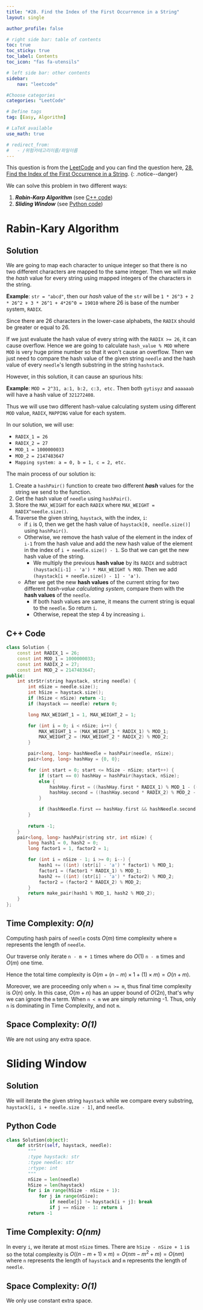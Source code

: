 ```yaml
---
title: "#28. Find the Index of the First Occurrence in a String"
layout: single

author_profile: false

# right side bar: table of contents
toc: true
toc_sticky: true
toc_label: Contents
toc_icon: "fas fa-utensils"

# left side bar: other contents
sidebar:
    nav: "leetcode"

#Choose categories
categories: "LeetCode"

# Define tags
tag: [Easy, Algorithm]

# LaTeX available
use_math: true

# redirect_from:
#   - /위험카테고리이름/파일이름
---
```


This question is from the [LeetCode](https://leetcode.com) and you can find the question here, [28. Find the Index of the First Occurrence in a String](https://leetcode.com/problems/find-the-index-of-the-first-occurrence-in-a-string/).
{: .notice--danger}



We can solve this problem in two different ways:

1. ***Rabin-Karp Algorithm*** (see [C++ code](/##c++-code/))
2. ***Sliding Window*** (see [Python code](/##python-code/))

# Rabin-Kary Algorithm

## Solution

We are going to map each character to unique integer so that there is no two different characters are mapped to the same integer. Then we will make the *hash* value for every string using mapped integers of the characters in the string.

**Example**: `str = "abcd"`, then our *hash* value of the `str` will be `1 * 26^3 + 2 * 26^2 + 3 * 26^1 + 4*26^0 = 19010` where 26 is base of the number system, `RADIX`.

Since there are 26 characters in the lower-case alphabets, the `RADIX` should be greater or equal to 26.

If we just evaluate the hash value of every string with the `RADIX >= 26`, it can cause overflow. Hence we are going to calculate `hash_value % MOD` where `MOD` is very huge prime number so that it won't cause an overflow. Then we just need to compare the hash value of the given string `needle` and the hash value of every `needle`'s length substring in the string `hashstack`. 

However, in this solution, it can cause an spurious hits:

**Example**: `MOD = 2^31, a:1, b:2, c:3, etc.` Then both `gytisyz` and `aaaaaab` will have a hash value of `321272408`.

Thus we will use two different hash-value calculating system using different `MOD` value, `RADIX`, `MAPPING` value for each system.

In our solution, we will use:

+ `RADIX_1 = 26`
+ `RADIX_2 = 27`
+ `MOD_1 = 1000000033`
+ `MOD_2 = 2147483647`
+ `Mapping system: a = 0, b = 1, c = 2, etc.`

The main process of our solution is:

1. Create a `hashPair()` function to create two different ***hash*** values for the string we send to the function.
2. Get the hash value of `needle` using `hashPair()`.
3. Store the `MAX_WEIGHT` for each `RADIX` where `MAX_WEIGHT = RADIX^needle.size()`.
4. Traverse the given string, `haystack`, with the index, `i`:
   + if `i` is 0, then we get the hash value of `haystack[0, needle.size()]` using `hashPair()`.
   + Otherwise, we remove the hash value of the element in the index of `i-1` from the hash value and add the new hash value of  the element in the index of `i + needle.size() - 1`. So that we can get the new hash value of the string.
     + We multiply the previous **hash value** by its `RADIX` and subtract `(haystack[i-1] - 'a') * MAX_WEIGHT % MOD`. Then we add `(haystack[i + needle.size() - 1] - 'a')`.
   + After we get the new **hash values** of the current string for two different *hash-value calculating system*, compare them with the **hash values** of the `needle`.
     + If both hash values are same, it means the current string is equal to the `needle`. So return `i`.
     + Otherwise, repeat the step 4 by increasing `i`.

## C++ Code

~~~c++
class Solution {
    const int RADIX_1 = 26;
    const int MOD_1 = 1000000033;
    const int RADIX_2 = 27;
    const int MOD_2 = 2147483647;
public:
    int strStr(string haystack, string needle) {
        int nSize = needle.size();
        int hSize = haystack.size();
        if (hSize < nSize) return -1;
        if (haystack == needle) return 0;

        long MAX_WEIGHT_1 = 1, MAX_WEIGHT_2 = 1;

        for (int i = 0; i < nSize; i++) {
            MAX_WEIGHT_1 = (MAX_WEIGHT_1 * RADIX_1) % MOD_1;
            MAX_WEIGHT_2 = (MAX_WEIGHT_2 * RADIX_2) % MOD_2;
        }

        pair<long, long> hashNeedle = hashPair(needle, nSize);
        pair<long, long> hashHay = {0, 0};

        for (int start = 0; start <= hSize - nSize; start++) {
            if (start == 0) hashHay = hashPair(haystack, nSize);
            else {
                hashHay.first = ((hashHay.first * RADIX_1) % MOD_1 - ((int)(haystack[start - 1] - 'a') * MAX_WEIGHT_1) % MOD_1 + (int) (haystack[start + nSize - 1] - 'a') + MOD_1) % MOD_1;
                hashHay.second = ((hashHay.second * RADIX_2) % MOD_2 - ((int) (haystack[start - 1] - 'a') * MAX_WEIGHT_2) % MOD_2 + (int) (haystack[start + nSize - 1] - 'a') + MOD_2) % MOD_2;
            }

            if (hashNeedle.first == hashHay.first && hashNeedle.second == hashHay.second) return start;
        }
        
        return -1;
    }
    pair<long, long> hashPair(string str, int nSize) {
        long hash1 = 0, hash2 = 0;
        long factor1 = 1, factor2 = 1;

        for (int i = nSize - 1; i >= 0; i--) {
            hash1 += ((int) (str[i] - 'a') * factor1) % MOD_1;
            factor1 = (factor1 * RADIX_1) % MOD_1;
            hash2 += ((int) (str[i] - 'a') * factor2) % MOD_2;
            factor2 = (factor2 * RADIX_2) % MOD_2;
        }
        return make_pair(hash1 % MOD_1, hash2 % MOD_2);
    }
};
~~~

## Time Complexity: *$O(n)$*

Computing hash pairs of `needle` costs $O(m)$ time complexity where `m` represents the length of `needle`.

Our traverse only iterate `n - m + 1` times where do $O(1)$  `n - m` times and $O(m)$ one time.

Hence the total time complexity is $O(m + (n - m) \times 1 + (1) \times m) = O(n + m)$.

Moreover, we are proceeding only when `n >= m`, thus final time complexity is $O(n)$ only. In this case, $O(m + n)$ has an upper bound of $O(2n)$, that's why we can ignore the `m` term. When `n < m` we are simply returning -1. Thus, only `n` is dominating in Time Complexity, and not `m`.

## Space Complexity: *$O(1)$*

We are not using any extra space.



# Sliding Window

## Solution

We will iterate the given string `haystack` while we compare every substring, `haystack[i, i + needle.size - 1]`, and `needle`.

## Python Code

~~~python
class Solution(object):
    def strStr(self, haystack, needle):
        """
        :type haystack: str
        :type needle: str
        :rtype: int
        """
        nSize = len(needle)
        hSize = len(haystack)
        for i in range(hSize - nSize + 1):
            for j in range(nSize):
                if needle[j] != haystack[i + j]: break
                if j == nSize - 1: return i
        return -1
~~~

## Time Complexity: *$O(nm)$*

In every `i`, we iterate at most `nSize` times. There are `hSize - nSize + 1` `i`s so the total complexity is $O((n - m + 1) \times m) = O(nm - m^2 + m) = O(nm)$ where `n` represents the length of `haystack` and `m` represents the length of `needle`.

## Space Complexity: *$O(1)$*

We only use constant extra space.
